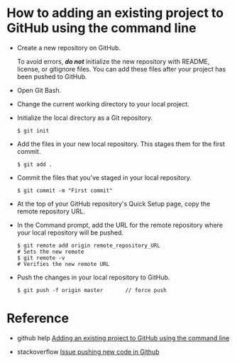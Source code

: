 # How to adding an existing project to GitHub using the command line

- Create a new repository on GitHub. 

  To avoid errors, _**do not**_ initialize the new repository with README, license, or gitignore files. You can add these files after your project has been pushed to GitHub.
  
- Open Git Bash.

- Change the current working directory to your local project.

- Initialize the local directory as a Git repository.
  ```
  $ git init
  ```
  
- Add the files in your new local repository. This stages them for the first commit.
  ```
  $ git add .
  ```
  
- Commit the files that you've staged in your local repository.
  ```
  $ git commit -m "First commit"
  ```
  
- At the top of your GitHub repository's Quick Setup page, copy the remote repository URL.

- In the Command prompt, add the URL for the remote repository where your local repository will be pushed.
  ```
  $ git remote add origin remote_repository_URL
  # Sets the new remote
  $ git remote -v
  # Verifies the new remote URL
  ```
  
- Push the changes in your local repository to GitHub.
  ```
  $ git push -f origin master       // force push
  ```
  
  
  
# Reference

- github help [Adding an existing project to GitHub using the command line](https://help.github.com/articles/adding-an-existing-project-to-github-using-the-command-line/)

- stackoverflow [Issue pushing new code in Github](http://stackoverflow.com/questions/20939648/issue-pushing-new-code-in-github)
